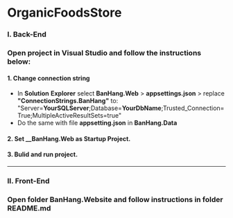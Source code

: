 # OrganicFoodsStore
### I. __Back-End__
### Open project in Visual Studio and follow the instructions below:
#### 1. Change connection string
- In __Solution__ __Explorer__ select __BanHang.Web__ > __appsettings.json__ > replace __"ConnectionStrings.BanHang"__ to: "Server=__YourSQLServer__;Database=__YourDbName__;Trusted_Connection=True;MultipleActiveResultSets=true"
- Do the same with file __appsetting.json__ in __BanHang.Data__

#### 2. Set __BanHang.Web as Startup Project.
#### 3. Bulid and run project.
---
### II. __Front-End__
### Open folder __BanHang.Website__ and follow instructions in folder README.md
